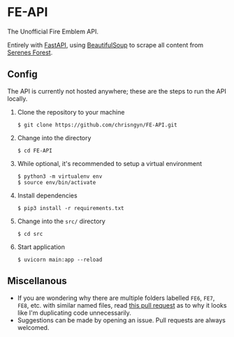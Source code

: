 # FE-API
The Unofficial Fire Emblem API.  
  
Entirely with [FastAPI](https://fastapi.tiangolo.com/), using [BeautifulSoup](https://beautiful-soup-4.readthedocs.io/en/latest/) to scrape all content from [Serenes Forest](https://serenesforest.net/).


## Config
The API is currently not hosted anywhere; these are the steps to run the API locally.

1. Clone the repository to your machine

       $ git clone https://github.com/chrisngyn/FE-API.git
       
2. Change into the directory

       $ cd FE-API
       
3. While optional, it's recommended to setup a virtual environment

       $ python3 -m virtualenv env
       $ source env/bin/activate

4. Install dependencies

       $ pip3 install -r requirements.txt
       
5. Change into the `src/` directory

       $ cd src
       
6. Start application

       $ uvicorn main:app --reload


## Miscellanous
- If you are wondering why there are multiple folders labelled `FE6`, `FE7`, `FE8`, etc. with similar named files, read [this pull request](https://github.com/chrisngyn/FE-API/pull/1) as to why it looks like I'm duplicating code unnecessarily.
- Suggestions can be made by opening an issue. Pull requests are always welcomed.
